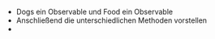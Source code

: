 * Dogs ein Observable und Food ein Observable
* Anschließend die unterschiedlichen Methoden vorstellen
* 
